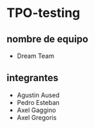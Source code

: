 # TPO-testing

## nombre de equipo
- Dream Team

## integrantes
- Agustin Aused
- Pedro Esteban
- Axel Gaggino
- Axel Gregoris
